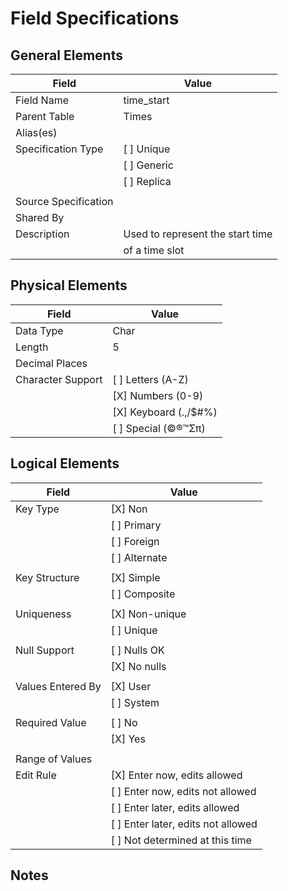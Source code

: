# Field Specifications

## General Elements

| Field                 | Value                             |
|-----------------------|-----------------------------------|
| Field Name            | time_start                        |
| Parent Table          | Times                             |
| Alias(es)             |                                   |
| Specification Type    | [ ] Unique                        |
|                       | [ ] Generic                       |
|                       | [ ] Replica                       |
|                       |                                   |
| Source Specification  |                                   |
| Shared By             |                                   |
| Description           | Used to represent the start time  |
|                       | of a time slot                    |


## Physical Elements

| Field                 | Value                             |
|-----------------------|-----------------------------------|
| Data Type             | Char                              |
| Length                | 5                                 |
| Decimal Places        |                                   |
| Character Support     | [ ] Letters (A-Z)                 |
|                       | [X] Numbers (0-9)                 |
|                       | [X] Keyboard (.,/$#%)             |
|                       | [ ] Special (©®™Σπ)               |


## Logical Elements

| Field                 | Value                             |
|-----------------------|-----------------------------------|
| Key Type              | [X] Non                           |
|                       | [ ] Primary                       |   
|                       | [ ] Foreign                       |
|                       | [ ] Alternate                     |
|                       |                                   |
| Key Structure         | [X] Simple                        |
|                       | [ ] Composite                     |
|                       |                                   |
| Uniqueness            | [X] Non-unique                    |
|                       | [ ] Unique                        |
|                       |                                   |
| Null Support          | [ ] Nulls OK                      |
|                       | [X] No nulls                      |
|                       |                                   |
| Values Entered By     | [X] User                          |
|                       | [ ] System                        |
|                       |                                   |
| Required Value        | [ ] No                            |
|                       | [X] Yes                           |
|                       |                                   |
| Range of Values       |                                   |
| Edit Rule             | [X] Enter now, edits allowed      |
|                       | [ ] Enter now, edits not allowed  |
|                       | [ ] Enter later, edits allowed    |
|                       | [ ] Enter later, edits not allowed|
|                       | [ ] Not determined at this time   |

## Notes